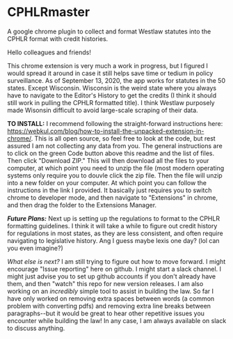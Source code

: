 # CPHLRmaster
A google chrome plugin to collect and format Westlaw statutes into the CPHLR format with credit histories.

Hello colleagues and friends!

This chrome extension is very much a work in progress, but I figured I would spread it around in case it still helps save time or tedium in policy surveillance. As of September 13, 2020, the app  works for statutes in the 50 states. Except Wisconsin. Wisconsin is the weird state where you always have to navigate to the Editor's History to get the credits (I think it should still work in pulling the CPHLR formatted title). I think Westlaw purposely made Wisonsin difficult to avoid large-scale scraping of their data. 

<b>TO INSTALL:</b> I recommend following the straight-forward instructions here: https://webkul.com/blog/how-to-install-the-unpacked-extension-in-chrome/. This is all open source, so feel free to look at the code, but rest assured I am not collecting any data from you. The general instructions are to click on the green Code button above this readme and the list of files. Then click "Download ZIP." This will then download all the files to your computer, at which point you need to unzip the file (most modern operating systems only require you to douvle click the zip file. Then the file will unzip into a new folder on your computer. At which point you can follow the instructions in the link I provided. It basically just requires you to switch chrome to developer mode, and then navigate to "Extensions" in chrome, and then drag the folder to the Extensions Manager.

<i><b>Future Plans:</b></i> Next up is setting up the regulations to format to the CPHLR formatting guidelines. I think it will take a while to figure out credit history for regulations in most states, as they are less consistent, and often require navigating to legislative history. Ang I guess maybe lexis one day? (lol can you even imagine?)

<i>What else is next?</i> I am still trying to figure out how to move forward. I might encourage "Issue reporting" here on github. I might start a slack channel. I might just advise you to set up github accounts if you don't already have them, and then "watch" this repo for new version releases. I am also working on an <i>incredibly</i> simple tool to assist in building the law. So far I have only worked on removing extra spaces between words (a common problem with converting pdfs) and removing extra line breaks between paragraphs--but it would be great to hear other repetitive issues you encounter while building the law! In any case, I am always available on slack to discuss anything. 

